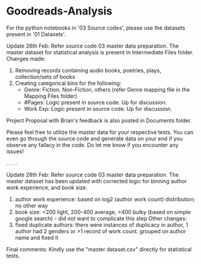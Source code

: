 # Goodreads-Analysis

For the python notebooks in '03 Source codes', please use the datasets present in '01 Datasets'.

Update 26th Feb: Refer source code 03 master data preparation. The master dataset for statistical analysis is present in Intermediate Files folder. Changes made:
  1.  Removing records containing audio books, poetries, plays, collection/sets of books
  2.  Creating categorical bins for the following:
      - Genre: Fiction, Non-Fiction, others (refer Genre mapping file in the Mapping Files folder)
      - #Pages: Logic present in source code. Up for discussion.
      - Work Exp: Logic present in source code. Up for discussion.

Project Proposal with Brian's feedback is also posted in Documents folder.

Please feel free to utilize the master data for your respective tests. You can even go through the source code and generate data on your end if you observe any fallacy in the code. Do let me know if you encounter any issues!

.
.
.
.


Update 28th Feb: Refer source code 03 master data preparation. The master dataset has been updated with corrected logic for binning author work experience, and book size.
1. author work experience: based on log2 (author work count) distribution; no other way
2. book size: <200 light, 200-400 average, >400 bulky (based on simple google search) - did not want to complicate this step
Other changes:
1. fixed duplicate authors: there were instances of duplicacy in author, 1 author had 2 genders or >1 record of work count. grouped on author name and fixed it

Final comments: Kindly use the "master dataset.csv" directly for statistical tests.
